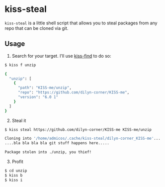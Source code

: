 # kiss-steal

`kiss-steal` is a little shell script that allows you to steal packages from any
repo that can be cloned via git.

## Usage

1. Search for your target. I'll use [kiss-find](../kiss-find) to do so:

```sh
$ kiss f unzip

{
  "unzip": [
    {
      "path": "KISS-me/unzip",
      "repo": "https://github.com/dilyn-corner/KISS-me",
      "version": "6.0 1"
    }
  ]
}
```

2. Steal it

```sh
$ kiss steal https://github.com/dilyn-corner/KISS-me KISS-me/unzip

Cloning into '/home/admicos/.cache/kiss-steal/dilyn-corner_KISS-me'...
....bla bla bla bla git stuff happens here.....

Package stolen into ./unzip, you thief!
```

3. Profit

```sh
$ cd unzip
$ kiss b
$ kiss i
```
